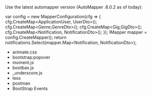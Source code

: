 Use the latest automapper version (AutoMapper .6.0.2 as of today):

var config = new MapperConfiguration(cfg =>
              {
                  cfg.CreateMap<ApplicationUser, UserDto>();
                  cfg.CreateMap<Genre,GenreDto>();
                  cfg.CreateMap<Gig,GigDto>();
                  cfg.CreateMap<Notification, NotificationDto>();
              });
            IMapper mapper = config.CreateMapper();
            return notifications.Select(mapper.Map<Notification, NotificationDto>);


- animate.css
- bootstrap:popover
- moment.js
- bootbax.js
- _underscore.js
- less
- postman
- BootStrap Events


